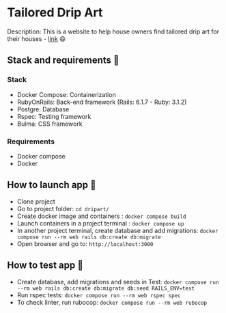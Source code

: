 # Tailored Drip Art

Description: This is a website to help house owners find tailored drip art for their houses - [link](https://art-tailored.com) :smile:

## Stack and requirements :brain:

### Stack
* Docker Compose: Containerization
* RubyOnRails: Back-end framework (Rails: 6.1.7 - Ruby: 3.1.2)
* Postgre: Database
* Rspec: Testing framework
* Bulma: CSS framework

### Requirements 
* Docker compose
* Docker

## How to launch app :mechanical_arm:

- Clone project
- Go to project folder: `cd dripart/`
- Create docker image and containers : `docker compose build`
- Launch containers in a project terminal : `docker compose up`
- In another project terminal, create database and add migrations: `docker compose run --rm web rails db:create db:migrate`
- Open browser and go to: `http://localhost:3000`

## How to test app :test_tube:

- Create database, add migrations and seeds in Test: `docker compose run --rm web rails db:create db:migrate db:seed RAILS_ENV=test`
- Run rspec tests: `docker compose run --rm web rspec spec`
- To check linter, run rubocop: `docker compose run --rm web rubocop`
